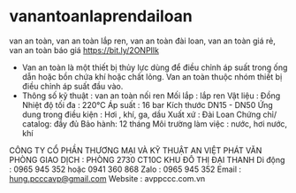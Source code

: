 # vanantoanlaprendailoan
van an toàn, van an toàn lắp ren, van an toàn đài loan, van an toàn giá rẻ, van an toàn báo giá
https://bit.ly/2ONPIlk
- Van an toàn là một thiết bị thủy lực dùng để điều chỉnh áp suất trong ống dẫn hoặc bồn chứa khí hoặc chất lỏng. Van an toàn thuộc nhóm thiết bị điều chỉnh áp suất đầu vào.
- Thông số kỹ thuật :
van an toàn nối ren
Mối lắp : lắp ren
Vật liệu : Đồng
Nhiệt độ tối đa : 220°C
Áp suất : 16 bar
Kích thước DN15 - DN50
Ứng dung trong điều kiện : Hơi , khí, ga, dầu
Xuất xứ : Đài Loan
Chứng chỉ/ catalog: đầy đủ
Bảo hành: 12 tháng
Môi trường làm việc : nước, hơi nước, khí

CÔNG TY CỔ PHẦN THƯƠNG MẠI VÀ KỸ THUẬT AN VIỆT PHÁT
VĂN PHÒNG GIAO DỊCH : PHÒNG 2730 CT10C KHU ĐÔ THỊ ĐẠI THANH 
Di động : 0965 945 352 hoặc 0941 360 868
Zalo : 0965 945 352
Email : hung.pcccavp@gmail.com
Website : avppccc.com.vn

